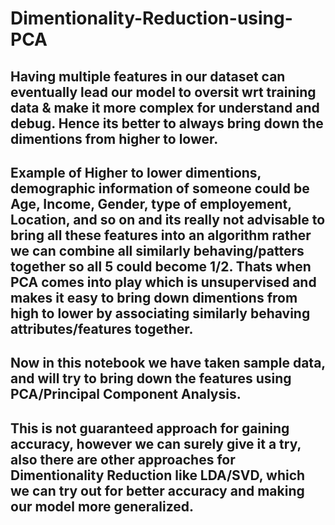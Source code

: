 # Dimentionality-Reduction-using-PCA
## Having multiple features in our dataset can eventually lead our model to oversit wrt training data & make it more complex for understand and debug. Hence its better to always bring down the dimentions from higher to lower.
## Example of Higher to lower dimentions, demographic information of someone could be Age, Income, Gender, type of employement, Location, and so on and its really not advisable to bring all these features into an algorithm rather we can combine all similarly behaving/patters together so all 5 could become 1/2. Thats when PCA comes into play which is unsupervised and makes it easy to bring down dimentions from high to lower by associating similarly behaving attributes/features together. 
## Now in this notebook we have taken sample data, and will try to bring down the features using PCA/Principal Component Analysis. 
## This is not guaranteed approach for gaining accuracy, however we can surely give it a try, also there are other approaches for Dimentionality Reduction like LDA/SVD, which we can try out for better accuracy and making our model more generalized. 

